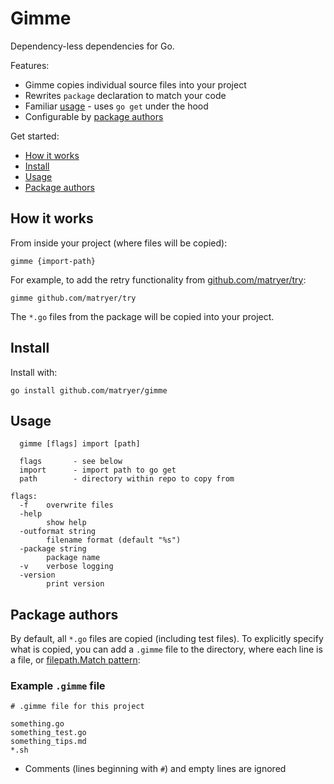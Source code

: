 # Gimme
Dependency-less dependencies for Go.

Features:

* Gimme copies individual source files into your project
* Rewrites `package` declaration to match your code
* Familiar [usage](#usage) - uses `go get` under the hood
* Configurable by [package authors](#package-authors)

Get started:

* [How it works](#how-it-works)
* [Install](#install)
* [Usage](#usage)
* [Package authors](#package-authors)

## How it works

From inside your project (where files will be copied):

```
gimme {import-path}
```

For example, to add the retry functionality from [github.com/matryer/try](https://github.com/matryer/try):

```
gimme github.com/matryer/try
```

The `*.go` files from the package will be copied into your project.

## Install

Install with:

```
go install github.com/matryer/gimme
```

## Usage

```
  gimme [flags] import [path]

  flags       - see below
  import      - import path to go get
  path        - directory within repo to copy from

flags:
  -f	overwrite files
  -help
    	show help
  -outformat string
    	filename format (default "%s")
  -package string
    	package name
  -v	verbose logging
  -version
    	print version
```

## Package authors

By default, all `*.go` files are copied (including test files). To explicitly
specify what is copied, you can add a `.gimme` file to the directory, where
each line is a file, or [filepath.Match pattern](https://golang.org/pkg/path/filepath/#Match):

### Example `.gimme` file

```
# .gimme file for this project

something.go
something_test.go
something_tips.md
*.sh
```

* Comments (lines beginning with `#`) and empty lines are ignored

